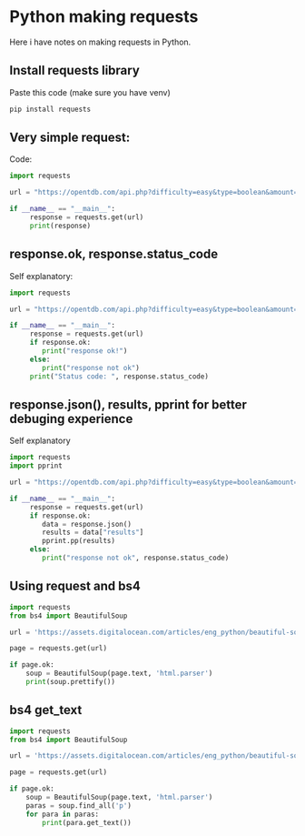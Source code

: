 # Python making requests
Here i have notes on making requests in Python.

## Install requests library
Paste this code (make sure you have venv)
```sh
pip install requests
```

## Very simple request:
Code:
```python
import requests

url = "https://opentdb.com/api.php?difficulty=easy&type=boolean&amount=5"

if __name__ == "__main__":
     response = requests.get(url)
     print(response)
```

## response.ok, response.status_code
Self explanatory:
```python
import requests

url = "https://opentdb.com/api.php?difficulty=easy&type=boolean&amount=5"

if __name__ == "__main__":
     response = requests.get(url)
     if response.ok:
        print("response ok!")
     else:
        print("response not ok")
     print("Status code: ", response.status_code)
```

## response.json(), results, pprint for better debuging experience
Self explanatory
```python
import requests
import pprint

url = "https://opentdb.com/api.php?difficulty=easy&type=boolean&amount=5"

if __name__ == "__main__":
     response = requests.get(url)
     if response.ok:
        data = response.json()
        results = data["results"]
        pprint.pp(results)
     else:
        print("response not ok", response.status_code)
```

## Using request and bs4
```python
import requests
from bs4 import BeautifulSoup

url = 'https://assets.digitalocean.com/articles/eng_python/beautiful-soup/mockturtle.html'

page = requests.get(url)

if page.ok:
    soup = BeautifulSoup(page.text, 'html.parser')
    print(soup.prettify())
```

## bs4 get_text
```python
import requests
from bs4 import BeautifulSoup

url = 'https://assets.digitalocean.com/articles/eng_python/beautiful-soup/mockturtle.html'

page = requests.get(url)

if page.ok:
    soup = BeautifulSoup(page.text, 'html.parser')
    paras = soup.find_all('p')
    for para in paras:
        print(para.get_text())
```
